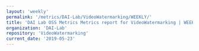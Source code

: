 ```yaml
---
layout: 'weekly'
permalink: '/metrics/DAI-Lab/VideoWatermarking/WEEKLY/'
title: 'DAI Lab OSS Metrics Metrics report for VideoWatermarking | WEEKLY-REPORT-2019-05-23'
organization: 'DAI-Lab'
repository: 'VideoWatermarking'
current_date: '2019-05-23'
---
```

